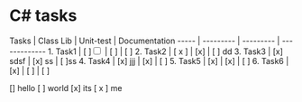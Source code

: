 <h1>C# tasks</h1>
Tasks | Class Lib | Unit-test | Documentation
----- | --------- | --------- | -------------
1. Task1 | [ ]<input type="checkbox" readonly> | [ ] | [ ]
2. Task2 | [ x ] | [x] | [ ] dd
3. Task3 | [x] sdsf | [x] ss | [ ]ss
4. Task4 | [x] jjj | [x] | [ ]
5. Task5 | [x] | [x] | [ ]
6. Task6 | [x] | [ ] | [ ]


[] hello
[ ] world
[x] its
[ x ] me
